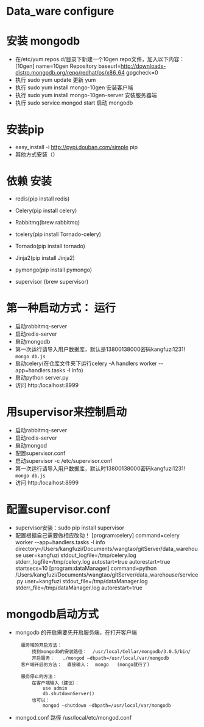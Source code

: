 Data_ware configure
=========
# 安装 mongodb
* 在/etc/yum.repos.d/目录下新建一个10gen.repo文件，加入以下内容：
  [10gen]
  name=10gen Repository
  baseurl=http://downloads-distro.mongodb.org/repo/redhat/os/x86_64
  gpgcheck=0
* 执行 sudo yum update 更新 yum
* 执行 sudo yum install mongo-10gen 安装客户端
* 执行 sudo yum install mongo-10gen-server 安装服务器端
* 执行 sudo service mongod start 启动 mongodb

# 安装pip
* easy_install -i http://pypi.douban.com/simple pip
* 其他方式安装（）

# 依赖 安装
* redis(pip install redis)
* Celery(pip install celery)
* Rabbitmq(brew rabbitmq)
* tcelery(pip install Tornado-celery)
* Tornado(pip install tornado)
* Jinja2(pip install Jinja2)
* pymongo(pip install pymongo)

* supervisor (brew supervisor)

# 第一种启动方式： 运行
* 启动rabbitmq-server
* 启动redis-server
* 启动mongodb
* 第一次运行请导入用户数据库，默认是13800138000密码kangfuzi1231!
    `mongo db.js`
* 启动celery(在仓库文件夹下运行celery -A handlers worker --app=handlers.tasks -l info)
* 启动python server.py
* 访问 http:/localhost:8999


# 用supervisor来控制启动
* 启动rabbitmq-server
* 启动redis-server
* 启动mongod
* 配置supervisor.conf
* 启动supervisor -c /etc/supervisor.conf
* 第一次运行请导入用户数据库，默认时13800138000密码kangfuzi1231!
    `mongo db.js`
* 访问 http:/localhost:8999


# 配置supervisor.conf
* supervisor安装：sudo pip install supervisor
* 配置根据自己需要做相应改动！
	[program:celery]
	command=celery worker --app=handlers.tasks -l info
	directory=/Users/kangfuzi/Documents/wangtao/gitServer/data_warehouse
	user=kangfuzi
	stdout_logfile=/tmp/celery.log
	stderr_logfile=/tmp/celery.log
	autostart=true
	autorestart=true
	startsecs=10
	[program:dataManager]
	command=python /Users/kangfuzi/Documents/wangtao/gitServer/data_warehouse/service.py
	user=kangfuzi
	stdout_file=/tmp/dataManager.log
	stderr_file=/tmp/dataManager.log
	autorestart=true


# mongodb启动方式
* mongodb 的开启需要先开启服务端，在打开客户端
		
		服务端的开启方法：
			找到mongodb的安装路径：  /usr/local/Cellar/mongodb/3.0.5/bin/
			开启服务：  	./mongod —dbpath=/usr/local/var/mongodb
		客户端开启的方法：  直接输入：  mongo   (mongo就行了)

		服务停止的方法： 
			在客户端输入（建议）：	
				use admin
				db.shutdownServer()
			也可以：
				mongod —shutdown —dbpath=/usr/local/var/mongodb


* mongod.conf  路径   /usr/local/etc/mongod.conf
